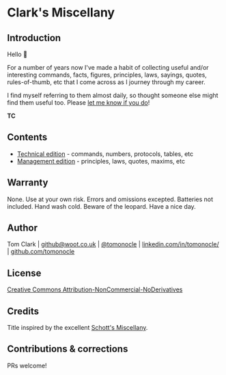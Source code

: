 # Clark's Miscellany

## Introduction
Hello 👋 

For a number of years now I've made a habit of collecting useful and/or
interesting commands, facts, figures, principles, laws, sayings, quotes,
rules-of-thumb, etc that I come across as I journey through my career.

I find myself referring to them almost daily, so thought someone else
might find them useful too. Please [let me know if you do](#Author)!

**TC**

## Contents

- [Technical edition](technical.md) - commands, numbers, protocols, tables, etc
- [Management edition](management.md) - principles, laws, quotes, maxims, etc

## Warranty
None. Use at your own risk. Errors and omissions excepted. Batteries not
included. Hand wash cold. Beware of the leopard. Have a nice day.

## Author
Tom Clark | github@woot.co.uk | [@tomonocle](https://twitter.com/tomonocle) | [linkedin.com/in/tomonocle/](https://linkedin.com/in/tomonocle/) | [github.com/tomonocle](https://github.com/tomonocle)

## License
[Creative Commons Attribution-NonCommercial-NoDerivatives](LICENSE.txt)

## Credits
Title inspired by the excellent [Schott's Miscellany](https://en.wikipedia.org/wiki/Schott%27s_Miscellany).

## Contributions & corrections
PRs welcome!
